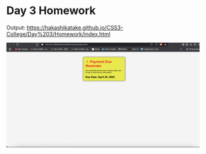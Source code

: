 # Day 3 Homework

Output:
https://hakashikatake.github.io/CSS3-College/Day%203/Homework/index.html

![alt text](image.png)
